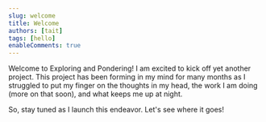 ```yaml
---
slug: welcome
title: Welcome
authors: [tait]
tags: [hello]
enableComments: true
---
```


Welcome to Exploring and Pondering! <!-- truncate --> I am excited to kick off yet another project. This project has been forming in my mind for many months as I struggled to put my finger on the thoughts in my head, the work I am doing (more on that soon), and what keeps me up at night.

So, stay tuned as I launch this endeavor. Let's see where it goes!
